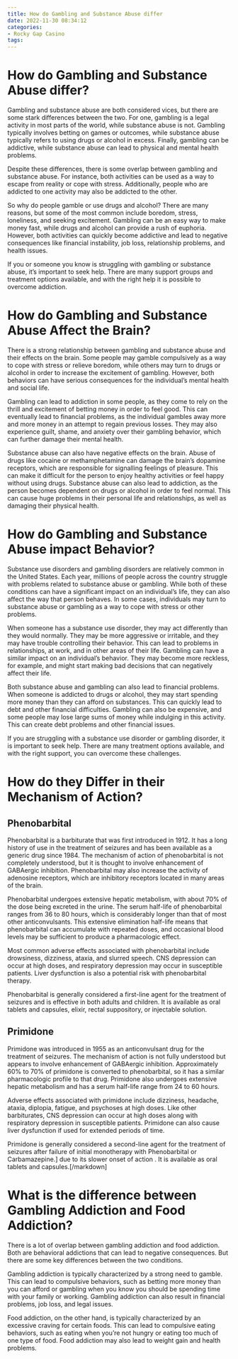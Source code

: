 ```yaml
---
title: How do Gambling and Substance Abuse differ
date: 2022-11-30 08:34:12
categories:
- Rocky Gap Casino
tags:
---
```



#  How do Gambling and Substance Abuse differ?

Gambling and substance abuse are both considered vices, but there are some stark differences between the two. For one, gambling is a legal activity in most parts of the world, while substance abuse is not. Gambling typically involves betting on games or outcomes, while substance abuse typically refers to using drugs or alcohol in excess. Finally, gambling can be addictive, while substance abuse can lead to physical and mental health problems.

Despite these differences, there is some overlap between gambling and substance abuse. For instance, both activities can be used as a way to escape from reality or cope with stress. Additionally, people who are addicted to one activity may also be addicted to the other.

So why do people gamble or use drugs and alcohol? There are many reasons, but some of the most common include boredom, stress, loneliness, and seeking excitement. Gambling can be an easy way to make money fast, while drugs and alcohol can provide a rush of euphoria. However, both activities can quickly become addictive and lead to negative consequences like financial instability, job loss, relationship problems, and health issues.

If you or someone you know is struggling with gambling or substance abuse, it’s important to seek help. There are many support groups and treatment options available, and with the right help it is possible to overcome addiction.

#  How do Gambling and Substance Abuse Affect the Brain?

There is a strong relationship between gambling and substance abuse and their effects on the brain. Some people may gamble compulsively as a way to cope with stress or relieve boredom, while others may turn to drugs or alcohol in order to increase the excitement of gambling. However, both behaviors can have serious consequences for the individual’s mental health and social life.

Gambling can lead to addiction in some people, as they come to rely on the thrill and excitement of betting money in order to feel good. This can eventually lead to financial problems, as the individual gambles away more and more money in an attempt to regain previous losses. They may also experience guilt, shame, and anxiety over their gambling behavior, which can further damage their mental health.

Substance abuse can also have negative effects on the brain. Abuse of drugs like cocaine or methamphetamine can damage the brain’s dopamine receptors, which are responsible for signalling feelings of pleasure. This can make it difficult for the person to enjoy healthy activities or feel happy without using drugs. Substance abuse can also lead to addiction, as the person becomes dependent on drugs or alcohol in order to feel normal. This can cause huge problems in their personal life and relationships, as well as damaging their physical health.

#  How do Gambling and Substance Abuse impact Behavior?

Substance use disorders and gambling disorders are relatively common in the United States. Each year, millions of people across the country struggle with problems related to substance abuse or gambling. While both of these conditions can have a significant impact on an individual’s life, they can also affect the way that person behaves. In some cases, individuals may turn to substance abuse or gambling as a way to cope with stress or other problems.

When someone has a substance use disorder, they may act differently than they would normally. They may be more aggressive or irritable, and they may have trouble controlling their behavior. This can lead to problems in relationships, at work, and in other areas of their life. Gambling can have a similar impact on an individual’s behavior. They may become more reckless, for example, and might start making bad decisions that can negatively affect their life.

Both substance abuse and gambling can also lead to financial problems. When someone is addicted to drugs or alcohol, they may start spending more money than they can afford on substances. This can quickly lead to debt and other financial difficulties. Gambling can also be expensive, and some people may lose large sums of money while indulging in this activity. This can create debt problems and other financial issues.

If you are struggling with a substance use disorder or gambling disorder, it is important to seek help. There are many treatment options available, and with the right support, you can overcome these challenges.

#  How do they Differ in their Mechanism of Action?

## Phenobarbital

Phenobarbital is a barbiturate that was first introduced in 1912. It has a long history of use in the treatment of seizures and has been available as a generic drug since 1984. The mechanism of action of phenobarbital is not completely understood, but it is thought to involve enhancement of GABAergic inhibition. Phenobarbital may also increase the activity of adenosine receptors, which are inhibitory receptors located in many areas of the brain.

Phenobarbital undergoes extensive hepatic metabolism, with about 70% of the dose being excreted in the urine. The serum half-life of phenobarbital ranges from 36 to 80 hours, which is considerably longer than that of most other anticonvulsants. This extensive elimination half-life means that phenobarbital can accumulate with repeated doses, and occasional blood levels may be sufficient to produce a pharmacologic effect.

Most common adverse effects associated with phenobarbital include drowsiness, dizziness, ataxia, and slurred speech. CNS depression can occur at high doses, and respiratory depression may occur in susceptible patients. Liver dysfunction is also a potential risk with phenobarbital therapy.

Phenobarbital is generally considered a first-line agent for the treatment of seizures and is effective in both adults and children. It is available as oral tablets and capsules, elixir, rectal suppository, or injectable solution.



## Primidone

Primidone was introduced in 1955 as an anticonvulsant drug for the treatment of seizures. The mechanism of action is not fully understood but appears to involve enhancement of GABAergic inhibition. Approximately 60% to 70% of primidone is converted to phenobarbital, so it has a similar pharmacologic profile to that drug. Primidone also undergoes extensive hepatic metabolism and has a serum half-life range from 24 to 60 hours.

Adverse effects associated with primidone include dizziness, headache, ataxia, diplopia, fatigue, and psychoses at high doses. Like other barbiturates, CNS depression can occur at high doses along with respiratory depression in susceptible patients. Primidone can also cause liver dysfunction if used for extended periods of time.

Primidone is generally considered a second-line agent for the treatment of seizures after failure of initial monotherapy with Phenobarbital or Carbamazepine.] due to its slower onset of action . It is available as oral tablets and capsules.[/markdown]

#  What is the difference between Gambling Addiction and Food Addiction?

There is a lot of overlap between gambling addiction and food addiction. Both are behavioral addictions that can lead to negative consequences. But there are some key differences between the two conditions.

Gambling addiction is typically characterized by a strong need to gamble. This can lead to compulsive behaviors, such as betting more money than you can afford or gambling when you know you should be spending time with your family or working. Gambling addiction can also result in financial problems, job loss, and legal issues.

Food addiction, on the other hand, is typically characterized by an excessive craving for certain foods. This can lead to compulsive eating behaviors, such as eating when you’re not hungry or eating too much of one type of food. Food addiction may also lead to weight gain and health problems.